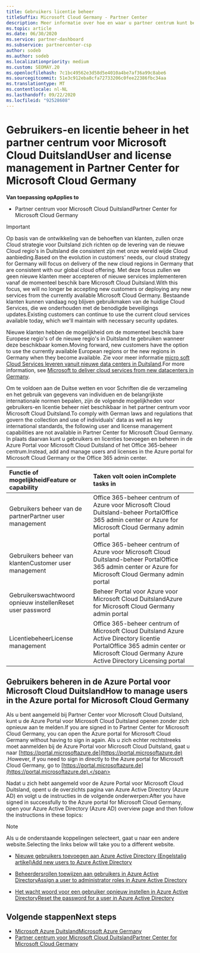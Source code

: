```yaml
---
title: Gebruikers licentie beheer
titleSuffix: Microsoft Cloud Germany - Partner Center
description: Meer informatie over hoe en waar u partner centrum kunt beheren voor Microsoft Cloud Duitsland-partners,-klanten en-licenties, evenals het opnieuw instellen van wacht woorden.
ms.topic: article
ms.date: 06/30/2020
ms.service: partner-dashboard
ms.subservice: partnercenter-csp
author: sodeb
ms.author: sodeb
ms.localizationpriority: medium
ms.custom: SEOMAY.20
ms.openlocfilehash: 7c1bc49562e3d58d5e4010a4be7af36a99c8abe6
ms.sourcegitcommit: 51e3c912eba8cfa72733206c0fee22386fbc34aa
ms.translationtype: MT
ms.contentlocale: nl-NL
ms.lasthandoff: 09/22/2020
ms.locfileid: "92528608"
---
```

# <a name="user-and-license-management-in-partner-center-for-microsoft-cloud-germany"></a><span data-ttu-id="30ea4-103">Gebruikers-en licentie beheer in het partner centrum voor Microsoft Cloud Duitsland</span><span class="sxs-lookup"><span data-stu-id="30ea4-103">User and license management in Partner Center for Microsoft Cloud Germany</span></span>

<span data-ttu-id="30ea4-104">**Van toepassing op**</span><span class="sxs-lookup"><span data-stu-id="30ea4-104">**Applies to**</span></span>

-  <span data-ttu-id="30ea4-105">Partner centrum voor Microsoft Cloud Duitsland</span><span class="sxs-lookup"><span data-stu-id="30ea4-105">Partner Center for Microsoft Cloud Germany</span></span>

> [!IMPORTANT]
> <span data-ttu-id="30ea4-106">Op basis van de ontwikkeling van de behoeften van klanten, zullen onze Cloud strategie voor Duitsland zich richten op de levering van de nieuwe Cloud regio's in Duitsland die consistent zijn met onze wereld wijde Cloud aanbieding.</span><span class="sxs-lookup"><span data-stu-id="30ea4-106">Based on the evolution in customers' needs, our cloud strategy for Germany will focus on delivery of the new cloud regions in Germany that are consistent with our global cloud offering.</span></span> <span data-ttu-id="30ea4-107">Met deze focus zullen we geen nieuwe klanten meer accepteren of nieuwe services implementeren vanaf de momenteel beschik bare Microsoft Cloud Duitsland.</span><span class="sxs-lookup"><span data-stu-id="30ea4-107">With this focus, we will no longer be accepting new customers or deploying any new services from the currently available Microsoft Cloud Germany.</span></span> <span data-ttu-id="30ea4-108">Bestaande klanten kunnen vandaag nog blijven gebruikmaken van de huidige Cloud Services, die we onderhouden met de benodigde beveiligings updates.</span><span class="sxs-lookup"><span data-stu-id="30ea4-108">Existing customers can continue to use the current cloud services available today, which we'll maintain with necessary security updates.</span></span>
>  
> <span data-ttu-id="30ea4-109">Nieuwe klanten hebben de mogelijkheid om de momenteel beschik bare Europese regio's of de nieuwe regio's in Duitsland te gebruiken wanneer deze beschikbaar komen.</span><span class="sxs-lookup"><span data-stu-id="30ea4-109">Moving forward, new customers have the option to use the currently available European regions or the new regions in Germany when they become available.</span></span> <span data-ttu-id="30ea4-110">Zie voor meer informatie [micro soft Cloud Services leveren vanuit nieuwe data centers in Duitsland](https://news.microsoft.com/europe/2018/08/31/microsoft-to-deliver-cloud-services-from-new-datacentres-in-germany-in-2019-to-meet-evolving-customer-needs/).</span><span class="sxs-lookup"><span data-stu-id="30ea4-110">For more information, see [Microsoft to deliver cloud services from new datacenters in Germany](https://news.microsoft.com/europe/2018/08/31/microsoft-to-deliver-cloud-services-from-new-datacentres-in-germany-in-2019-to-meet-evolving-customer-needs/).</span></span>

<span data-ttu-id="30ea4-111">Om te voldoen aan de Duitse wetten en voor Schriften die de verzameling en het gebruik van gegevens van individuen en de belangrijkste internationale normen bepalen, zijn de volgende mogelijkheden voor gebruikers-en licentie beheer niet beschikbaar in het partner centrum voor Microsoft Cloud Duitsland.</span><span class="sxs-lookup"><span data-stu-id="30ea4-111">To comply with German laws and regulations that govern the collection and use of individuals' data as well as key international standards, the following user and license management capabilities are not available in Partner Center for Microsoft Cloud Germany.</span></span> <span data-ttu-id="30ea4-112">In plaats daarvan kunt u gebruikers en licenties toevoegen en beheren in de Azure Portal voor Microsoft Cloud Duitsland of het Office 365-beheer centrum.</span><span class="sxs-lookup"><span data-stu-id="30ea4-112">Instead, add and manage users and licenses in the Azure portal for Microsoft Cloud Germany or the Office 365 admin center.</span></span>

<span data-ttu-id="30ea4-113">Functie of mogelijkheid</span><span class="sxs-lookup"><span data-stu-id="30ea4-113">Feature or capability</span></span> | <span data-ttu-id="30ea4-114">Taken volt ooien in</span><span class="sxs-lookup"><span data-stu-id="30ea4-114">Complete tasks in</span></span>
:--- | :---
<span data-ttu-id="30ea4-115">Gebruikers beheer van de partner</span><span class="sxs-lookup"><span data-stu-id="30ea4-115">Partner user management</span></span> | <span data-ttu-id="30ea4-116">Office 365-beheer centrum of Azure voor Microsoft Cloud Duitsland-beheer Portal</span><span class="sxs-lookup"><span data-stu-id="30ea4-116">Office 365 admin center or Azure for Microsoft Cloud Germany admin portal</span></span>
<span data-ttu-id="30ea4-117">Gebruikers beheer van klanten</span><span class="sxs-lookup"><span data-stu-id="30ea4-117">Customer user management</span></span> | <span data-ttu-id="30ea4-118">Office 365-beheer centrum of Azure voor Microsoft Cloud Duitsland-beheer Portal</span><span class="sxs-lookup"><span data-stu-id="30ea4-118">Office 365 admin center or Azure for Microsoft Cloud Germany admin portal</span></span>
<span data-ttu-id="30ea4-119">Gebruikerswachtwoord opnieuw instellen</span><span class="sxs-lookup"><span data-stu-id="30ea4-119">Reset user password</span></span> | <span data-ttu-id="30ea4-120">Beheer Portal voor Azure voor Microsoft Cloud Duitsland</span><span class="sxs-lookup"><span data-stu-id="30ea4-120">Azure for Microsoft Cloud Germany admin portal</span></span>
<span data-ttu-id="30ea4-121">Licentiebeheer</span><span class="sxs-lookup"><span data-stu-id="30ea4-121">License management</span></span> | <span data-ttu-id="30ea4-122">Office 365-beheer centrum of Microsoft Cloud Duitsland Azure Active Directory licentie Portal</span><span class="sxs-lookup"><span data-stu-id="30ea4-122">Office 365 admin center or Microsoft Cloud Germany Azure Active Directory Licensing portal</span></span>

## <a name="how-to-manage-users-in-the-azure-portal-for-microsoft-cloud-germany"></a><span data-ttu-id="30ea4-123">Gebruikers beheren in de Azure Portal voor Microsoft Cloud Duitsland</span><span class="sxs-lookup"><span data-stu-id="30ea4-123">How to manage users in the Azure portal for Microsoft Cloud Germany</span></span> 

<span data-ttu-id="30ea4-124">Als u bent aangemeld bij Partner Center voor Microsoft Cloud Duitsland, kunt u de Azure Portal voor Microsoft Cloud Duitsland openen zonder zich opnieuw aan te melden.</span><span class="sxs-lookup"><span data-stu-id="30ea4-124">If you are signed in to Partner Center for Microsoft Cloud Germany, you can open the Azure portal for Microsoft Cloud Germany without having to sign in again.</span></span> <span data-ttu-id="30ea4-125">Als u zich echter rechtstreeks moet aanmelden bij de Azure Portal voor Microsoft Cloud Duitsland, gaat u naar [https://portal.microsoftazure.de](https://portal.microsoftazure.de) .</span><span class="sxs-lookup"><span data-stu-id="30ea4-125">However, if you need to sign in directly to the Azure portal for Microsoft Cloud Germany, go to [https://portal.microsoftazure.de](https://portal.microsoftazure.de).</span></span> 

<span data-ttu-id="30ea4-126">Nadat u zich hebt aangemeld voor de Azure Portal voor Microsoft Cloud Duitsland, opent u de overzichts pagina van Azure Active Directory (Azure AD) en volgt u de instructies in de volgende onderwerpen:</span><span class="sxs-lookup"><span data-stu-id="30ea4-126">After you have signed in successfully to the Azure portal for Microsoft Cloud Germany, open your Azure Active Directory (Azure AD) overview page and then follow the instructions in these topics:</span></span>

> [!NOTE]  
> <span data-ttu-id="30ea4-127">Als u de onderstaande koppelingen selecteert, gaat u naar een andere website.</span><span class="sxs-lookup"><span data-stu-id="30ea4-127">Selecting the links below will take you to a different website.</span></span>

-  [<span data-ttu-id="30ea4-128">Nieuwe gebruikers toevoegen aan Azure Active Directory (Engelstalig artikel)</span><span class="sxs-lookup"><span data-stu-id="30ea4-128">Add new users to Azure Active Directory</span></span>](/azure/active-directory/active-directory-users-create-azure-portal)

-  [<span data-ttu-id="30ea4-129">Beheerdersrollen toewijzen aan gebruikers in Azure Active Directory</span><span class="sxs-lookup"><span data-stu-id="30ea4-129">Assign a user to administrator roles in Azure Active Directory</span></span>](/azure/active-directory/active-directory-users-assign-role-azure-portal)

-  [<span data-ttu-id="30ea4-130">Het wacht woord voor een gebruiker opnieuw instellen in Azure Active Directory</span><span class="sxs-lookup"><span data-stu-id="30ea4-130">Reset the password for a user in Azure Active Directory</span></span>](/azure/active-directory/active-directory-users-reset-password-azure-portal)

## <a name="next-steps"></a><span data-ttu-id="30ea4-131">Volgende stappen</span><span class="sxs-lookup"><span data-stu-id="30ea4-131">Next steps</span></span>

-  [<span data-ttu-id="30ea4-132">Microsoft Azure Duitsland</span><span class="sxs-lookup"><span data-stu-id="30ea4-132">Microsoft Azure Germany</span></span>](https://azure.microsoft.com/global-infrastructure/germany/)
-  [<span data-ttu-id="30ea4-133">Partner centrum voor Microsoft Cloud Duitsland</span><span class="sxs-lookup"><span data-stu-id="30ea4-133">Partner Center for Microsoft Cloud Germany</span></span>](partner-center-for-microsoft-cloud-germany.md)